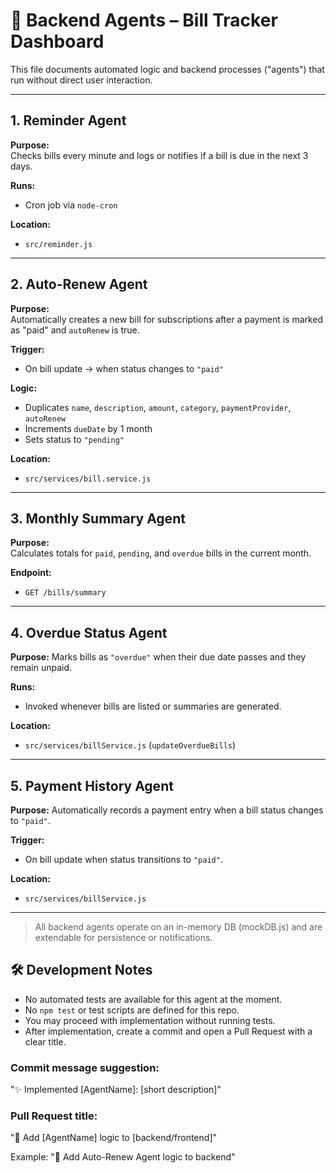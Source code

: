 # 🤖 Backend Agents – Bill Tracker Dashboard

This file documents automated logic and backend processes ("agents") that run without direct user interaction.

---

## 1. Reminder Agent

**Purpose:**  
Checks bills every minute and logs or notifies if a bill is due in the next 3 days.

**Runs:**  
- Cron job via `node-cron`

**Location:**  
- `src/reminder.js`

---

## 2. Auto-Renew Agent

**Purpose:**  
Automatically creates a new bill for subscriptions after a payment is marked as "paid" and `autoRenew` is true.

**Trigger:**  
- On bill update → when status changes to `"paid"`

**Logic:**
- Duplicates `name`, `description`, `amount`, `category`, `paymentProvider`, `autoRenew`
- Increments `dueDate` by 1 month
- Sets status to `"pending"`

**Location:**  
- `src/services/bill.service.js`

---

## 3. Monthly Summary Agent

**Purpose:**  
Calculates totals for `paid`, `pending`, and `overdue` bills in the current month.

**Endpoint:**  
- `GET /bills/summary`

---

## 4. Overdue Status Agent

**Purpose:**
Marks bills as `"overdue"` when their due date passes and they remain unpaid.

**Runs:**
- Invoked whenever bills are listed or summaries are generated.

**Location:**
- `src/services/billService.js` (`updateOverdueBills`)

---

## 5. Payment History Agent

**Purpose:**
Automatically records a payment entry when a bill status changes to `"paid"`.

**Trigger:**
- On bill update when status transitions to `"paid"`.

**Location:**
- `src/services/billService.js`

---

> All backend agents operate on an in-memory DB (mockDB.js) and are extendable for persistence or notifications.

## 🛠 Development Notes

- No automated tests are available for this agent at the moment.
- No `npm test` or test scripts are defined for this repo.
- You may proceed with implementation without running tests.
- After implementation, create a commit and open a Pull Request with a clear title.

### Commit message suggestion:
"✨ Implemented [AgentName]: [short description]"

### Pull Request title:
"🤖 Add [AgentName] logic to [backend/frontend]"

Example:
"🤖 Add Auto-Renew Agent logic to backend"

